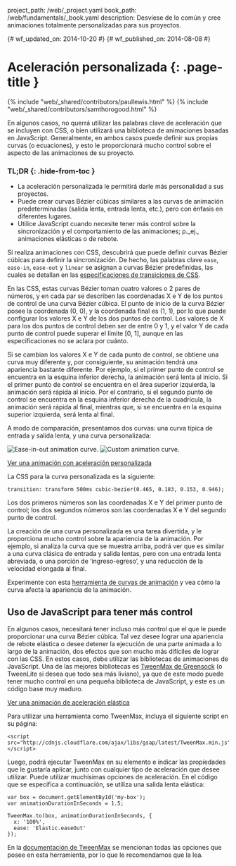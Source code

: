 project_path: /web/_project.yaml
book_path: /web/fundamentals/_book.yaml
description: Desvíese de lo común y cree animaciones totalmente personalizadas para sus proyectos.

{# wf_updated_on: 2014-10-20 #}
{# wf_published_on: 2014-08-08 #}

# Aceleración personalizada {: .page-title }

{% include "web/_shared/contributors/paullewis.html" %}
{% include "web/_shared/contributors/samthorogood.html" %}

En algunos casos, no querrá utilizar las palabras clave de aceleración que se incluyen con CSS, o bien utilizará una biblioteca de animaciones basadas en JavaScript. Generalmente, en ambos casos puede definir sus propias curvas (o ecuaciones), y esto le proporcionará mucho control sobre el aspecto de las animaciones de su proyecto.

### TL;DR {: .hide-from-toc }
- La aceleración personalizada le permitirá darle más personalidad a sus proyectos.
- Puede crear curvas Bézier cúbicas similares a las curvas de animación predeterminadas (salida lenta, entrada lenta, etc.), pero con énfasis en diferentes lugares.
- Utilice JavaScript cuando necesite tener más control sobre la sincronización y el comportamiento de las animaciones; p.\_ej., animaciones elásticas o de rebote.


Si realiza animaciones con CSS, descubrirá que puede definir curvas Bézier cúbicas para definir la sincronización. De hecho, las palabras clave `ease`, `ease-in`, `ease-out` y `linear` se asignan a curvas Bézier predefinidas, las cuales se detallan en las [especificaciones de transiciones de CSS](http://www.w3.org/TR/css3-transitions/).

En las CSS, estas curvas Bézier toman cuatro valores o 2 pares de números, y en cada par se describen las coordenadas X e Y de los puntos de control de una curva Bézier cúbica.  El punto de inicio de la curva Bézier posee la coordenada (0, 0), y la coordenada final es (1, 1), por lo que puede configurar los valores X e Y de los dos puntos de control. Los valores de X para los dos puntos de control deben ser de entre 0 y 1, y el valor Y de cada punto de control puede superar el límite [0, 1], aunque en las especificaciones no se aclara por cuánto.

Si se cambian los valores X e Y de cada punto de control, se obtiene una curva muy diferente y, por consiguiente, su animación tendrá una apariencia bastante diferente. Por ejemplo, si el primer punto de control se encuentra en la esquina inferior derecha, la animación será lenta al inicio. Si el primer punto de control se encuentra en el área superior izquierda, la animación será rápida al inicio. Por el contrario, si el segundo punto de control se encuentra en la esquina inferior derecha de la cuadrícula, la animación será rápida al final, mientras que, si se encuentra en la esquina superior izquierda, será lenta al final.

A modo de comparación, presentamos dos curvas: una curva típica de entrada y salida lenta, y una curva personalizada:

<img src="images/ease-in-out-markers.png" style="display: inline; max-width: 300px" alt="Ease-in-out animation curve." />
<img src="images/custom.png" style="display: inline; max-width: 300px" alt="Custom animation curve." />

<a href="https://googlesamples.github.io/web-fundamentals/samples/../fundamentals/design-and-ui/animations/box-move-custom-curve.html">Ver una animación con aceleración personalizada</a>

La CSS para la curva personalizada es la siguiente:


    transition: transform 500ms cubic-bezier(0.465, 0.183, 0.153, 0.946);
    

Los dos primeros números son las coordenadas X e Y del primer punto de control; los dos segundos números son las coordenadas X e Y del segundo punto de control.

La creación de una curva personalizada es una tarea divertida, y le proporciona mucho control sobre la apariencia de la animación. Por ejemplo, si analiza la curva que se muestra arriba, podrá ver que es similar a una curva clásica de entrada y salida lentas, pero con una entrada lenta abreviada, o una porción de ‘ingreso-egreso’, y una reducción de la velocidad elongada al final.

Experimente con esta <a href="https://googlesamples.github.io/web-fundamentals/samples/../fundamentals/design-and-ui/animations/curve-playground.html">herramienta de curvas de animación</a> y vea cómo la curva afecta la apariencia de la animación.

## Uso de JavaScript para tener más control

En algunos casos, necesitará tener incluso más control que el que le puede proporcionar una curva Bézier cúbica. Tal vez desee lograr una apariencia de rebote elástica o desee detener la ejecución de una parte animada a lo largo de la animación, dos efectos que son mucho más difíciles de lograr con las CSS. En estos casos, debe utilizar las bibliotecas de animaciones de JavaScript. Una de las mejores bibliotecas es [TweenMax de Greensock](https://github.com/greensock/GreenSock-JS/tree/master/src/minified) (o TweenLite si desea que todo sea más liviano), ya que de este modo puede tener mucho control en una pequeña biblioteca de JavaScript, y este es un código base muy maduro.

<a href="https://googlesamples.github.io/web-fundamentals/samples/../fundamentals/design-and-ui/animations/box-move-elastic.html">Ver una animación de aceleración elástica</a>

Para utilizar una herramienta como TweenMax, incluya el siguiente script en su página:


    <script src="http://cdnjs.cloudflare.com/ajax/libs/gsap/latest/TweenMax.min.js"></script>
    

Luego, podrá ejecutar TweenMax en su elemento e indicar las propiedades que le gustaría aplicar, junto con cualquier tipo de aceleración que desee utilizar. Puede utilizar muchísimas opciones de aceleración. En el código que se especifica a continuación, se utiliza una salida lenta elástica:


    var box = document.getElementById('my-box');
    var animationDurationInSeconds = 1.5;
    
    TweenMax.to(box, animationDurationInSeconds, {
      x: '100%',
      ease: 'Elastic.easeOut'
    });
    

En la [documentación de TweenMax](http://greensock.com/docs/#/HTML5/GSAP/TweenMax/) se mencionan todas las opciones que posee en esta herramienta, por lo que le recomendamos que la lea.



